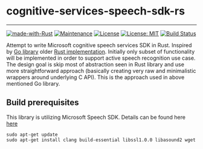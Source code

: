 # cognitive-services-speech-sdk-rs

---
[![made-with-Rust](https://img.shields.io/badge/Made%20with-Rust-1f425f.svg)](https://www.rust-lang.org/)
[![Maintenance](https://img.shields.io/badge/Maintained%3F-yes-green.svg)](../../graphs/commit-activity)
[![License](https://img.shields.io/badge/License-Apache-blue.svg)](LICENSE-APACHE)
[![License: MIT](https://img.shields.io/badge/License-MIT-yellow.svg)](LICENSE-MIT)
[![Build Status](https://www.travis-ci.com/jabber-tools/cognitive-services-speech-sdk-rs.svg?branch=main)](https://www.travis-ci.com/github/jabber-tools/cognitive-services-speech-sdk-rs)

Attempt to write Microsoft cognitive speech services SDK in Rust. Inspired by [Go library](https://github.com/microsoft/cognitive-services-speech-sdk-go) older [Rust implementation](https://github.com/masayoshi-louis/microsoft-speech-rs). Initially only subset of functionality will be implemented in order to support active speech recognition use case. The design goal is skip most of abstraction seen in Rust library and use more straightforward approach (basically creating very raw and minimalistic wrappers around underlying C API). This is the approach used in above mentioned Go library.

## Build prerequisites

This library is utilizing Microsoft Speech SDK. Details can be found here [here](https://docs.microsoft.com/en-us/azure/cognitive-services/speech-service/quickstarts/setup-platform?tabs=dotnet%2Cwindows%2Cjre%2Cbrowser&pivots=programming-language-go)

```
sudo apt-get update 
sudo apt-get install clang build-essential libssl1.0.0 libasound2 wget
```